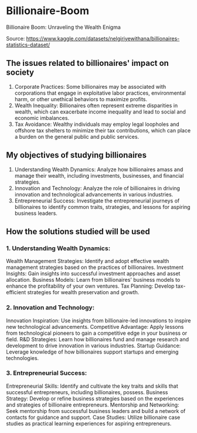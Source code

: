 # Billionaire-Boom
Billionaire Boom: Unraveling the Wealth Enigma

Source: https://www.kaggle.com/datasets/nelgiriyewithana/billionaires-statistics-dataset/

## The issues related to billionaires' impact on society
1. Corporate Practices: Some billionaires may be associated with corporations that engage in exploitative labor practices, environmental harm, or other unethical behaviors to maximize profits.
2. Wealth Inequality: Billionaires often represent extreme disparities in wealth, which can exacerbate income inequality and lead to social and economic imbalances.
3. Tax Avoidance: Wealthy individuals may employ legal loopholes and offshore tax shelters to minimize their tax contributions, which can place a burden on the general public and public services.

## My objectives of studying billionaires
1. Understanding Wealth Dynamics: Analyze how billionaires amass and manage their wealth, including investments, businesses, and financial strategies.
2. Innovation and Technology: Analyze the role of billionaires in driving innovation and technological advancements in various industries.
3. Entrepreneurial Success: Investigate the entrepreneurial journeys of billionaires to identify common traits, strategies, and lessons for aspiring business leaders.

## How the solutions studied will be used
### 1. Understanding Wealth Dynamics:
Wealth Management Strategies: Identify and adopt effective wealth management strategies based on the practices of billionaires.
Investment Insights: Gain insights into successful investment approaches and asset allocation.
Business Models: Learn from billionaires' business models to enhance the profitability of your own ventures.
Tax Planning: Develop tax-efficient strategies for wealth preservation and growth.
### 2. Innovation and Technology:
Innovation Inspiration: Use insights from billionaire-led innovations to inspire new technological advancements.
Competitive Advantage: Apply lessons from technological pioneers to gain a competitive edge in your business or field.
R&D Strategies: Learn how billionaires fund and manage research and development to drive innovation in various industries.
Startup Guidance: Leverage knowledge of how billionaires support startups and emerging technologies.
### 3. Entrepreneurial Success: 
Entrepreneurial Skills: Identify and cultivate the key traits and skills that successful entrepreneurs, including billionaires, possess.
Business Strategy: Develop or refine business strategies based on the experiences and strategies of billionaire entrepreneurs.
Mentorship and Networking: Seek mentorship from successful business leaders and build a network of contacts for guidance and support.
Case Studies: Utilize billionaire case studies as practical learning experiences for aspiring entrepreneurs.
